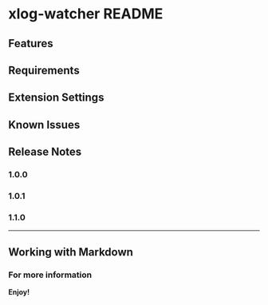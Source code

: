 # xlog-watcher README


## Features


## Requirements

## Extension Settings


## Known Issues


## Release Notes


### 1.0.0


### 1.0.1


### 1.1.0


-----------------------------------------------------------------------------------------------------------

## Working with Markdown

### For more information


**Enjoy!**
